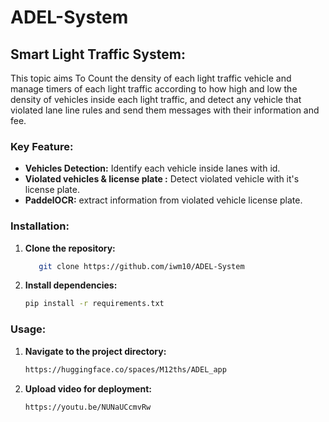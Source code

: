 # ADEL-System
















## Smart Light Traffic System:
This topic aims To Count the density of each light traffic vehicle and manage timers of each light traffic according to how high and low the density of vehicles inside each light traffic, and detect any vehicle that violated lane line rules and send them messages with their information and fee. 

### Key Feature:
- **Vehicles  Detection:** Identify each vehicle inside lanes with id.
- **Violated vehicles & license plate :** Detect violated vehicle with it's license plate.
- **PaddelOCR:** extract information from violated vehicle license plate.





### Installation:
1. **Clone the repository:**
    ```bash
       git clone https://github.com/iwm10/ADEL-System   
2. **Install dependencies:**
   ```bash
   pip install -r requirements.txt
### Usage:
1. **Navigate to the project directory:**
   ```bash
   https://huggingface.co/spaces/M12ths/ADEL_app
2. **Upload video for deployment:**
   ```bash
   https://youtu.be/NUNaUCcmvRw


  
